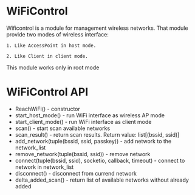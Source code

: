 # WiFiControl

Wificontrol is a module for management wireless networks.
That module provide two modes of wireless interface:

	1. Like AccessPoint in host mode.

	2. Like Client in client mode.

This module works only in root mode

# WiFiControl API
 - ReachWiFi() - constructor
 - start_host_mode() - run WiFi interface as wireless AP mode
 - start_client_mode() - run WiFi interface as client mode
 - scan() - start scan available networks
 - scan_result() - return scan results. Return value: list[(bssid, ssid)]
 - add_network(tuple(bssid, ssid, passkey)) - add network to the network_list
 - remove_network(tuple(bssid, ssid)) - remove network
 - connect(tuple(bssid, ssid), socketio, callback, timeout) - connect to network in network_list
 - disconnect() - disconnect from currend network
 - delta_added_scan() - return list of available networks without already added